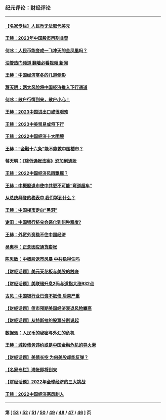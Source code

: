 ### 纪元评论：财经评论
---
#### [【名家专栏】人民币无法取代美元](../../pages/nsc1026/n13974270.md?04190330) 
#### [王赫：2023年中国股市再割韭菜](../../pages/nsc1026/n13965334.md?04190330) 
#### [何冰：人民币能变成一飞冲天的金凤凰吗？](../../pages/nsc1026/n13964999.md?04190330) 
#### [油管热门频道 翻墙必看视频 新闻](ok?04190330)
#### [王赫：中国经济寒冬的几道侧影](../../pages/nsc1026/n13932953.md?04190330) 
#### [蒋天明：两大风险将中国经济推入下行通道](../../pages/nsc1026/n13929820.md?04190330) 
#### [何冰：散户行情到来，散户小心！](../../pages/nsc1026/n13928308.md?04190330) 
#### [王赫：2023中国进出口或很艰难](../../pages/nsc1026/n13911515.md?04190330) 
#### [王赫：2023中美贸易或将下行](../../pages/nsc1026/n13899005.md?04190330) 
#### [王赫：2022中国经济十大困境](../../pages/nsc1026/n13883766.md?04190330) 
#### [王赫：“金融十六条”能不能救中国楼市？](../../pages/nsc1026/n13868431.md?04190330) 
#### [蒋天明：《降低通胀法案》恐加剧通胀](../../pages/nsc1026/n13806996.md?04190330) 
#### [王赫：2022中国经济风雨飘摇？](../../pages/nsc1026/n13803207.md?04190330) 
#### [王赫：中概股退市使中共更不可能“弯道超车”](../../pages/nsc1026/n13802858.md?04190330) 
#### [从总统拜登的税表中 我们学到什么？](../../pages/nsc1026/n13773081.md?04190330) 
#### [王赫：中国楼市走向“黑洞”](../../pages/nsc1026/n13770647.md?04190330) 
#### [谢田：中国银行挤兑会恶化到何种程度?](../../pages/nsc1026/n13766965.md?04190330) 
#### [王赫：外贸外资稳不住中国经济](../../pages/nsc1026/n13753933.md?04190330) 
#### [吴惠林：正念因应通货膨胀](../../pages/nsc1026/n13750350.md?04190330) 
#### [陈思敏：中概股退市风暴 中共稳得住吗](../../pages/nsc1026/n13738978.md?04190330) 
#### [【财经话题】美元天花板与美股的触底](../../pages/nsc1026/n13736495.md?04190330) 
#### [【财经话题】美联储升息2码与道指大涨932点](../../pages/nsc1026/n13727377.md?04190330) 
#### [古风：中国银行业已资不抵债 后果严重](../../pages/nsc1026/n13726111.md?04190330) 
#### [【财经话题】债市预期美国经济衰退风险攀高](../../pages/nsc1026/n13698043.md?04190330) 
#### [【财经话题】从特斯拉的股票分割说起](../../pages/nsc1026/n13679733.md?04190330) 
#### [数据派：人民币的秘密与外汇的危机](../../pages/nsc1026/n13667092.md?04190330) 
#### [王赫：城投债务违约或是中国金融危机的导火索](../../pages/nsc1026/n13665322.md?04190330) 
#### [【财经话题】美债长空 为何美股却能反弹？](../../pages/nsc1026/n13665895.md?04190330) 
#### [【名家专栏】滞胀即将到来](../../pages/nsc1026/n13658171.md?04190330) 
#### [【财经话题】2022年全球经济的三大挑战](../../pages/nsc1026/n13654423.md?04190330) 
#### [王赫：2022中国经济寒风刺人](../../pages/nsc1026/n13651403.md?04190330) 

---
#### 第 [ [53](./53.md?04190330) / [52](./52.md?04190330) / [51](./51.md?04190330) / [50](./50.md?04190330) / [49](./49.md?04190330) / [48](./48.md?04190330) / [47](./47.md?04190330) / [46](./46.md?04190330) ] 页
